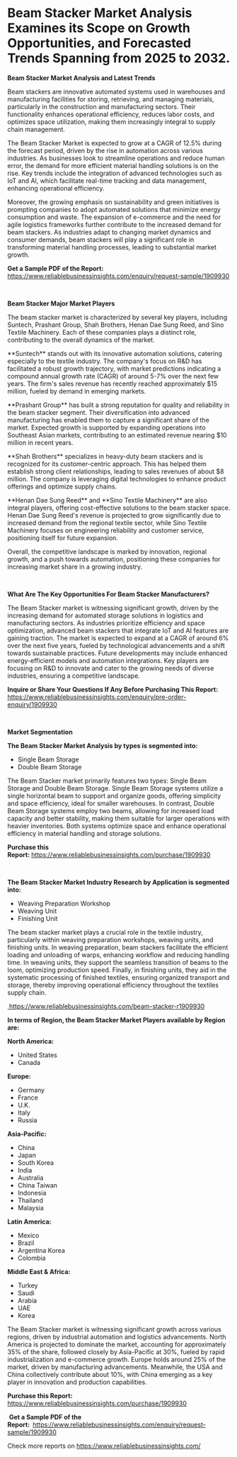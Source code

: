 <p><h1>Beam Stacker Market Analysis Examines its Scope on Growth Opportunities, and Forecasted Trends Spanning from 2025 to 2032.</h1></p><p><strong>Beam Stacker Market Analysis and Latest Trends</strong></p>
<p><p>Beam stackers are innovative automated systems used in warehouses and manufacturing facilities for storing, retrieving, and managing materials, particularly in the construction and manufacturing sectors. Their functionality enhances operational efficiency, reduces labor costs, and optimizes space utilization, making them increasingly integral to supply chain management.</p><p>The Beam Stacker Market is expected to grow at a CAGR of 12.5% during the forecast period, driven by the rise in automation across various industries. As businesses look to streamline operations and reduce human error, the demand for more efficient material handling solutions is on the rise. Key trends include the integration of advanced technologies such as IoT and AI, which facilitate real-time tracking and data management, enhancing operational efficiency.</p><p>Moreover, the growing emphasis on sustainability and green initiatives is prompting companies to adopt automated solutions that minimize energy consumption and waste. The expansion of e-commerce and the need for agile logistics frameworks further contribute to the increased demand for beam stackers. As industries adapt to changing market dynamics and consumer demands, beam stackers will play a significant role in transforming material handling processes, leading to substantial market growth.</p></p>
<p><strong>Get a Sample PDF of the Report:&nbsp;</strong> <a href="https://www.reliablebusinessinsights.com/enquiry/request-sample/1909930?utm_campaign=3131&utm_medium=2&utm_source=Github&utm_content=ia&utm_term=10042025&utm_id=beam-stacker">https://www.reliablebusinessinsights.com/enquiry/request-sample/1909930</a></p>
<p>&nbsp;</p>
<p><strong>Beam Stacker Major Market Players</strong></p>
<p><p>The beam stacker market is characterized by several key players, including Suntech, Prashant Group, Shah Brothers, Henan Dae Sung Reed, and Sino Textile Machinery. Each of these companies plays a distinct role, contributing to the overall dynamics of the market.</p><p>**Suntech** stands out with its innovative automation solutions, catering especially to the textile industry. The company's focus on R&D has facilitated a robust growth trajectory, with market predictions indicating a compound annual growth rate (CAGR) of around 5-7% over the next few years. The firm's sales revenue has recently reached approximately $15 million, fueled by demand in emerging markets.</p><p>**Prashant Group** has built a strong reputation for quality and reliability in the beam stacker segment. Their diversification into advanced manufacturing has enabled them to capture a significant share of the market. Expected growth is supported by expanding operations into Southeast Asian markets, contributing to an estimated revenue nearing $10 million in recent years.</p><p>**Shah Brothers** specializes in heavy-duty beam stackers and is recognized for its customer-centric approach. This has helped them establish strong client relationships, leading to sales revenues of about $8 million. The company is leveraging digital technologies to enhance product offerings and optimize supply chains.</p><p>**Henan Dae Sung Reed** and **Sino Textile Machinery** are also integral players, offering cost-effective solutions to the beam stacker space. Henan Dae Sung Reed's revenue is projected to grow significantly due to increased demand from the regional textile sector, while Sino Textile Machinery focuses on engineering reliability and customer service, positioning itself for future expansion.</p><p>Overall, the competitive landscape is marked by innovation, regional growth, and a push towards automation, positioning these companies for increasing market share in a growing industry.</p></p>
<p>&nbsp;</p>
<p><strong>What Are The Key Opportunities For Beam Stacker Manufacturers?</strong></p>
<p><p>The Beam Stacker market is witnessing significant growth, driven by the increasing demand for automated storage solutions in logistics and manufacturing sectors. As industries prioritize efficiency and space optimization, advanced beam stackers that integrate IoT and AI features are gaining traction. The market is expected to expand at a CAGR of around 6% over the next five years, fueled by technological advancements and a shift towards sustainable practices. Future developments may include enhanced energy-efficient models and automation integrations. Key players are focusing on R&D to innovate and cater to the growing needs of diverse industries, ensuring a competitive landscape.</p></p>
<p><strong>Inquire or Share Your Questions If Any Before Purchasing This Report:</strong> <a href="https://www.reliablebusinessinsights.com/enquiry/pre-order-enquiry/1909930?utm_campaign=3131&utm_medium=2&utm_source=Github&utm_content=ia&utm_term=10042025&utm_id=beam-stacker">https://www.reliablebusinessinsights.com/enquiry/pre-order-enquiry/1909930</a></p>
<p>&nbsp;</p>
<p><strong>Market Segmentation</strong></p>
<p><strong>The Beam Stacker Market Analysis by types is segmented into:</strong></p>
<p><ul><li>Single Beam Storage</li><li>Double Beam Storage</li></ul></p>
<p><p>The Beam Stacker market primarily features two types: Single Beam Storage and Double Beam Storage. Single Beam Storage systems utilize a single horizontal beam to support and organize goods, offering simplicity and space efficiency, ideal for smaller warehouses. In contrast, Double Beam Storage systems employ two beams, allowing for increased load capacity and better stability, making them suitable for larger operations with heavier inventories. Both systems optimize space and enhance operational efficiency in material handling and storage solutions.</p></p>
<p><strong>Purchase this Report:&nbsp;</strong><a href="https://www.reliablebusinessinsights.com/purchase/1909930?utm_campaign=3131&utm_medium=2&utm_source=Github&utm_content=ia&utm_term=10042025&utm_id=beam-stacker">https://www.reliablebusinessinsights.com/purchase/1909930</a></p>
<p>&nbsp;</p>
<p><strong>The Beam Stacker Market Industry Research by Application is segmented into:</strong></p>
<p><ul><li>Weaving Preparation Workshop</li><li>Weaving Unit</li><li>Finishing Unit</li></ul></p>
<p><p>The beam stacker market plays a crucial role in the textile industry, particularly within weaving preparation workshops, weaving units, and finishing units. In weaving preparation, beam stackers facilitate the efficient loading and unloading of warps, enhancing workflow and reducing handling time. In weaving units, they support the seamless transition of beams to the loom, optimizing production speed. Finally, in finishing units, they aid in the systematic processing of finished textiles, ensuring organized transport and storage, thereby improving operational efficiency throughout the textiles supply chain.</p></p>
<p><a href="https://www.reliablebusinessinsights.com/beam-stacker-r1909930?utm_campaign=3131&utm_medium=2&utm_source=Github&utm_content=ia&utm_term=10042025&utm_id=beam-stacker">&nbsp;https://www.reliablebusinessinsights.com/beam-stacker-r1909930</a></p>
<p><strong>In terms of Region, the Beam Stacker Market Players available by Region are:</strong></p>
<p>
    <p> <strong> North America: </strong>
        <ul>
            <li>United States</li>
            <li>Canada</li>
        </ul>
        </p> 
    <p> <strong> Europe: </strong>
        <ul>
            <li>Germany</li>
            <li>France</li>
            <li>U.K.</li>
            <li>Italy</li>
            <li>Russia</li>
        </ul>
        </p> 
    <p> <strong> Asia-Pacific: </strong>
        <ul>
            <li>China</li>
            <li>Japan</li>
            <li>South Korea</li>
            <li>India</li>
            <li>Australia</li>
            <li>China Taiwan</li>
            <li>Indonesia</li>
            <li>Thailand</li>
            <li>Malaysia</li>
        </ul>
        </p> 
    <p> <strong> Latin America: </strong>
        <ul>
            <li>Mexico</li>
            <li>Brazil</li>
            <li>Argentina Korea</li>
            <li>Colombia</li>
        </ul>
        </p> 
    <p> <strong> Middle East & Africa: </strong>
        <ul>
            <li>Turkey</li>
            <li>Saudi</li>
            <li>Arabia</li>
            <li>UAE</li>
            <li>Korea</li>
        </ul>
    </p>
    </p>
<p><p>The Beam Stacker market is witnessing significant growth across various regions, driven by industrial automation and logistics advancements. North America is projected to dominate the market, accounting for approximately 35% of the share, followed closely by Asia-Pacific at 30%, fueled by rapid industrialization and e-commerce growth. Europe holds around 25% of the market, driven by manufacturing advancements. Meanwhile, the USA and China collectively contribute about 10%, with China emerging as a key player in innovation and production capabilities.</p></p>
<p><strong>Purchase this Report: </strong><a href="https://www.reliablebusinessinsights.com/purchase/1909930?utm_campaign=3131&utm_medium=2&utm_source=Github&utm_content=ia&utm_term=10042025&utm_id=beam-stacker">https://www.reliablebusinessinsights.com/purchase/1909930</a></p>
<p>&nbsp;<strong>Get a Sample PDF of the Report:&nbsp;&nbsp;</strong><a href="https://www.reliablebusinessinsights.com/enquiry/request-sample/1909930?utm_campaign=3131&utm_medium=2&utm_source=Github&utm_content=ia&utm_term=10042025&utm_id=beam-stacker">https://www.reliablebusinessinsights.com/enquiry/request-sample/1909930</a></p>
<p><strong></strong></p>
<p>Check more reports on <a href="https://www.reliablebusinessinsights.com/?utm_campaign=3131&utm_medium=2&utm_source=Github&utm_content=ia&utm_term=10042025&utm_id=beam-stacker">https://www.reliablebusinessinsights.com/</a></p>